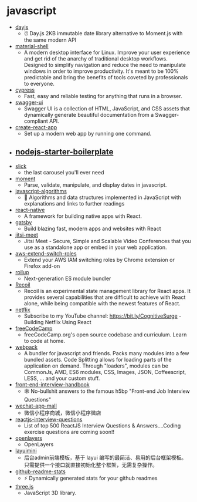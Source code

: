 # javascript
- [dayjs](https://github.com/iamkun/dayjs)
  - ⏰ Day.js 2KB immutable date library alternative to Moment.js with the same modern API
- [material-shell](https://github.com/material-shell/material-shell)
  - A modern desktop interface for Linux. Improve your user experience and get rid of the anarchy of traditional desktop workflows. Designed to simplify navigation and reduce the need to manipulate windows in order to improve productivity. It's meant to be 100% predictable and bring the benefits of tools coveted by professionals to everyone.
- [cypress](https://github.com/cypress-io/cypress)
  - Fast, easy and reliable testing for anything that runs in a browser.
- [swagger-ui](https://github.com/swagger-api/swagger-ui)
  - Swagger UI is a collection of HTML, JavaScript, and CSS assets that dynamically generate beautiful documentation from a Swagger-compliant API.
- [create-react-app](https://github.com/facebook/create-react-app)
  - Set up a modern web app by running one command.
- [nodejs-starter-boilerplate](https://github.com/ahmetbcakici/nodejs-starter-boilerplate)
  - 
- [slick](https://github.com/kenwheeler/slick)
  - the last carousel you'll ever need
- [moment](https://github.com/moment/moment)
  - Parse, validate, manipulate, and display dates in javascript.
- [javascript-algorithms](https://github.com/trekhleb/javascript-algorithms)
  - 📝 Algorithms and data structures implemented in JavaScript with explanations and links to further readings
- [react-native](https://github.com/facebook/react-native)
  - A framework for building native apps with React.
- [gatsby](https://github.com/gatsbyjs/gatsby)
  - Build blazing fast, modern apps and websites with React
- [jitsi-meet](https://github.com/jitsi/jitsi-meet)
  - Jitsi Meet - Secure, Simple and Scalable Video Conferences that you use as a standalone app or embed in your web application.
- [aws-extend-switch-roles](https://github.com/tilfin/aws-extend-switch-roles)
  - Extend your AWS IAM switching roles by Chrome extension or Firefox add-on
- [rollup](https://github.com/rollup/rollup)
  - Next-generation ES module bundler
- [Recoil](https://github.com/facebookexperimental/Recoil)
  - Recoil is an experimental state management library for React apps. It provides several capabilities that are difficult to achieve with React alone, while being compatible with the newest features of React.
- [netflix](https://github.com/karlhadwen/netflix)
  - Subscribe to my YouTube channel: https://bit.ly/CognitiveSurge - Building Netflix Using React
- [freeCodeCamp](https://github.com/freeCodeCamp/freeCodeCamp)
  - freeCodeCamp.org's open source codebase and curriculum. Learn to code at home.
- [webpack](https://github.com/webpack/webpack)
  - A bundler for javascript and friends. Packs many modules into a few bundled assets. Code Splitting allows for loading parts of the application on demand. Through "loaders", modules can be CommonJs, AMD, ES6 modules, CSS, Images, JSON, Coffeescript, LESS, ... and your custom stuff.
- [front-end-interview-handbook](https://github.com/yangshun/front-end-interview-handbook)
  - 🕸 No-bullshit answers to the famous h5bp "Front-end Job Interview Questions"
- [wechat-app-mall](https://github.com/EastWorld/wechat-app-mall)
  - 微信小程序商城，微信小程序微店
- [reactjs-interview-questions](https://github.com/sudheerj/reactjs-interview-questions)
  - List of top 500 ReactJS Interview Questions & Answers....Coding exercise questions are coming soon!!
- [openlayers](https://github.com/openlayers/openlayers)
  - OpenLayers
- [layuimini](https://github.com/zhongshaofa/layuimini)
  - 后台admin前端模板，基于 layui 编写的最简洁、易用的后台框架模板。只需提供一个接口就直接初始化整个框架，无需复杂操作。
- [github-readme-stats](https://github.com/anuraghazra/github-readme-stats)
  - ⚡ Dynamically generated stats for your github readmes
- [three.js](https://github.com/mrdoob/three.js)
  - JavaScript 3D library.
